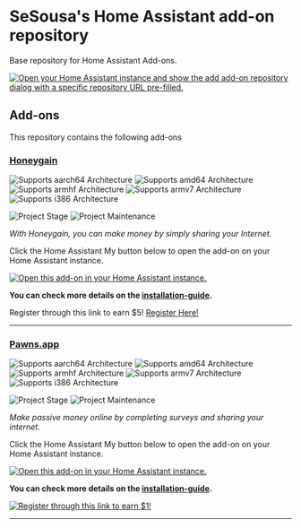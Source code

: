# SeSousa's Home Assistant add-on repository

Base repository for Home Assistant Add-ons.

[![Open your Home Assistant instance and show the add add-on repository dialog with a specific repository URL pre-filled.](https://my.home-assistant.io/badges/supervisor_add_addon_repository.svg)](https://my.home-assistant.io/redirect/supervisor_add_addon_repository/?repository_url=https%3A%2F%2Fgithub.com%2Fsesousa%2Fhomeassistant-addons)

## Add-ons

This repository contains the following add-ons

### [Honeygain](./honeygain)

![Supports aarch64 Architecture][aarch64-shield]
![Supports amd64 Architecture][amd64-shield]
![Supports armhf Architecture][armhf-shield]
![Supports armv7 Architecture][armv7-shield]
![Supports i386 Architecture][i386-shield]

![Project Stage][project-stage-shield]
![Project Maintenance][maintenance-shield]

_With Honeygain, you can make money by simply sharing your Internet._

Click the Home Assistant My button below to open the add-on on your Home Assistant instance.

[![Open this add-on in your Home Assistant instance.](https://my.home-assistant.io/badges/supervisor_addon.svg)](https://my.home-assistant.io/redirect/supervisor_addon/?addon=fa5c61f3_honeygain&repository_url=https%3A%2F%2Fgithub.com%2Fsesousa%2Fhomeassistant-addons)

**You can check more details on the [installation-guide][honeygain-referral-link].**

Register through this link to earn $5! [Register Here!][honeygain-register-link]


<!--

Notes to developers after forking or using the github template feature:
- While developing comment out the 'image' key from 'example/config.yaml' to make the supervisor build the addon
  - Remember to put this back when pushing up your changes.
- When you merge to the 'main' branch of your repository a new build will be triggered.
  - Make sure you adjust the 'version' key in 'example/config.yaml' when you do that.
  - Make sure you update 'example/CHANGELOG.md' when you do that.
  - The first time this runs you might need to adjust the image configuration on github container registry to make it public
  - You may also need to adjust the github Actions configuration (Settings > Actions > General > Workflow > Read & Write)
- Adjust the 'image' key in 'example/config.yaml' so it points to your username instead of 'home-assistant'.
  - This is where the build images will be published to.
- Rename the example directory.
  - The 'slug' key in 'example/config.yaml' should match the directory name.
- Adjust all keys/url's that points to 'home-assistant' to now point to your user/fork.
- Share your repository on the forums https://community.home-assistant.io/c/projects/9
- Do awesome stuff!
 -->

---

### [Pawns.app](./pawns)

![Supports aarch64 Architecture][aarch64-shield]
![Supports amd64 Architecture][amd64-shield]
![Supports armhf Architecture][armhf-shield]
![Supports armv7 Architecture][armv7-shield]
![Supports i386 Architecture][i386-shield]

![Project Stage][project-stage-shield]
![Project Maintenance][maintenance-shield]

_Make passive money online by completing surveys and sharing your internet._

Click the Home Assistant My button below to open the add-on on your Home Assistant instance.

[![Open this add-on in your Home Assistant instance.](https://my.home-assistant.io/badges/supervisor_addon.svg)](https://my.home-assistant.io/redirect/supervisor_addon/?addon=fa5c61f3_pawns&repository_url=https%3A%2F%2Fgithub.com%2Fsesousa%2Fhomeassistant-addons)

**You can check more details on the [installation-guide][pawns-referral-link].**

[![Register through this link to earn $1!][pawns-referral-banner]][pawns-referral-link]

---

[aarch64-shield]: https://img.shields.io/badge/aarch64-yes-green.svg
[amd64-shield]: https://img.shields.io/badge/amd64-yes-green.svg
[armhf-shield]: https://img.shields.io/badge/armhf-yes-green.svg
[armv7-shield]: https://img.shields.io/badge/armv7-yes-green.svg
[i386-shield]: https://img.shields.io/badge/i386-yes-green.svg
[maintenance-shield]: https://img.shields.io/maintenance/yes/2023.svg
[project-stage-shield]: https://img.shields.io/badge/project%20stage-experimental-yellow.svg

[honeygain-referral-link]: https://r.honeygain.me/SERGI422D9
[honeygain-register-link]: https://dashboard.honeygain.com/ref/SERGI422D9

[pawns-referral-banner]: https://cdn.pawns.app/images/b/468.jpg
[pawns-referral-link]: https://pawns.app/?r=2267482
